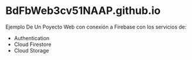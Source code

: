 # BdFbWeb3cv51NAAP.github.io
Ejemplo De Un Poyecto Web con conexión a Firebase con los servicios de:
- Authentication
- Cloud Firestore
- Cloud Storage 
